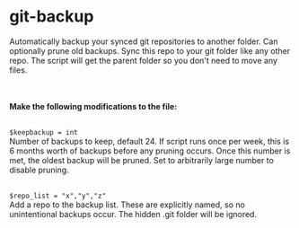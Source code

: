 # git-backup

Automatically backup your synced git repositories to another folder. Can optionally prune old backups. Sync this repo to your git folder like any other repo. The script will get the parent folder so you don't need to move any files.<br><br><br>

**Make the following modifications to the file:**<br><br>

<code>$keepbackup = int</code><br>
Number of backups to keep, default 24. If script runs once per week, this is 6 months worth of backups before any pruning occurs. Once this number is met, the oldest backup will be pruned. Set to arbitrarily large number to disable pruning.<br><br>

<code>$repo_list = "x","y","z"</code><br>
Add a repo to the backup list. These are explicitly named, so no unintentional backups occur. The hidden .git folder will be ignored.<br><br>
